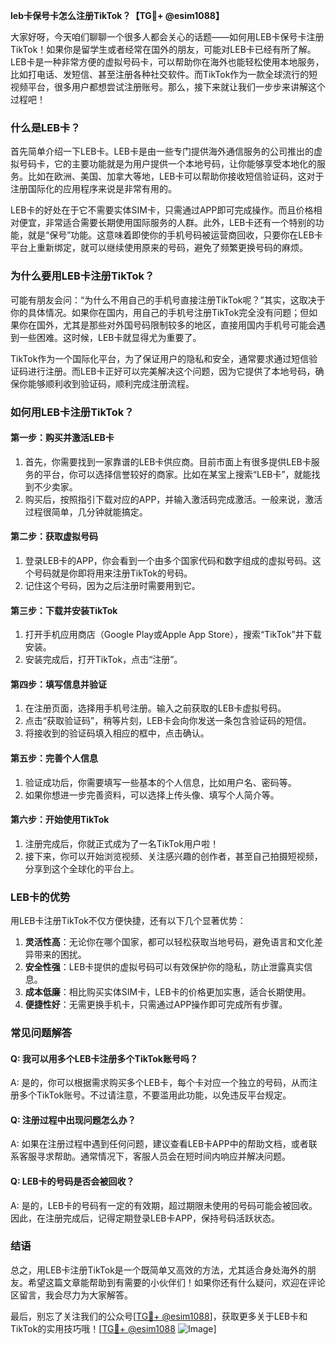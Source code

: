 **leb卡保号卡怎么注册TikTok？【TG💪+ @esim1088】**

大家好呀，今天咱们聊聊一个很多人都会关心的话题——如何用LEB卡保号卡注册TikTok！如果你是留学生或者经常在国外的朋友，可能对LEB卡已经有所了解。LEB卡是一种非常方便的虚拟号码卡，可以帮助你在海外也能轻松使用本地服务，比如打电话、发短信、甚至注册各种社交软件。而TikTok作为一款全球流行的短视频平台，很多用户都想尝试注册账号。那么，接下来就让我们一步步来讲解这个过程吧！

### **什么是LEB卡？**
首先简单介绍一下LEB卡。LEB卡是由一些专门提供海外通信服务的公司推出的虚拟号码卡，它的主要功能就是为用户提供一个本地号码，让你能够享受本地化的服务。比如在欧洲、美国、加拿大等地，LEB卡可以帮助你接收短信验证码，这对于注册国际化的应用程序来说是非常有用的。

LEB卡的好处在于它不需要实体SIM卡，只需通过APP即可完成操作。而且价格相对便宜，非常适合需要长期使用国际服务的人群。此外，LEB卡还有一个特别的功能，就是“保号”功能。这意味着即使你的手机号码被运营商回收，只要你在LEB卡平台上重新绑定，就可以继续使用原来的号码，避免了频繁更换号码的麻烦。

### **为什么要用LEB卡注册TikTok？**
可能有朋友会问：“为什么不用自己的手机号直接注册TikTok呢？”其实，这取决于你的具体情况。如果你在国内，用自己的手机号注册TikTok完全没有问题；但如果你在国外，尤其是那些对外国号码限制较多的地区，直接用国内手机号可能会遇到一些困难。这时候，LEB卡就显得尤为重要了。

TikTok作为一个国际化平台，为了保证用户的隐私和安全，通常要求通过短信验证码进行注册。而LEB卡正好可以完美解决这个问题，因为它提供了本地号码，确保你能够顺利收到验证码，顺利完成注册流程。

### **如何用LEB卡注册TikTok？**

#### **第一步：购买并激活LEB卡**
1. 首先，你需要找到一家靠谱的LEB卡供应商。目前市面上有很多提供LEB卡服务的平台，你可以选择信誉较好的商家。比如在某宝上搜索“LEB卡”，就能找到不少卖家。
2. 购买后，按照指引下载对应的APP，并输入激活码完成激活。一般来说，激活过程很简单，几分钟就能搞定。

#### **第二步：获取虚拟号码**
1. 登录LEB卡的APP，你会看到一个由多个国家代码和数字组成的虚拟号码。这个号码就是你即将用来注册TikTok的号码。
2. 记住这个号码，因为之后注册时需要用到它。

#### **第三步：下载并安装TikTok**
1. 打开手机应用商店（Google Play或Apple App Store），搜索“TikTok”并下载安装。
2. 安装完成后，打开TikTok，点击“注册”。

#### **第四步：填写信息并验证**
1. 在注册页面，选择用手机号注册。输入之前获取的LEB卡虚拟号码。
2. 点击“获取验证码”，稍等片刻，LEB卡会向你发送一条包含验证码的短信。
3. 将接收到的验证码填入相应的框中，点击确认。

#### **第五步：完善个人信息**
1. 验证成功后，你需要填写一些基本的个人信息，比如用户名、密码等。
2. 如果你想进一步完善资料，可以选择上传头像、填写个人简介等。

#### **第六步：开始使用TikTok**
1. 注册完成后，你就正式成为了一名TikTok用户啦！
2. 接下来，你可以开始浏览视频、关注感兴趣的创作者，甚至自己拍摄短视频，分享到这个全球化的平台上。

### **LEB卡的优势**
用LEB卡注册TikTok不仅方便快捷，还有以下几个显著优势：
1. **灵活性高**：无论你在哪个国家，都可以轻松获取当地号码，避免语言和文化差异带来的困扰。
2. **安全性强**：LEB卡提供的虚拟号码可以有效保护你的隐私，防止泄露真实信息。
3. **成本低廉**：相比购买实体SIM卡，LEB卡的价格更加实惠，适合长期使用。
4. **便捷性好**：无需更换手机卡，只需通过APP操作即可完成所有步骤。

### **常见问题解答**

#### **Q: 我可以用多个LEB卡注册多个TikTok账号吗？**
A: 是的，你可以根据需求购买多个LEB卡，每个卡对应一个独立的号码，从而注册多个TikTok账号。不过请注意，不要滥用此功能，以免违反平台规定。

#### **Q: 注册过程中出现问题怎么办？**
A: 如果在注册过程中遇到任何问题，建议查看LEB卡APP中的帮助文档，或者联系客服寻求帮助。通常情况下，客服人员会在短时间内响应并解决问题。

#### **Q: LEB卡的号码是否会被回收？**
A: 是的，LEB卡的号码有一定的有效期，超过期限未使用的号码可能会被回收。因此，在注册完成后，记得定期登录LEB卡APP，保持号码活跃状态。

### **结语**
总之，用LEB卡注册TikTok是一个既简单又高效的方法，尤其适合身处海外的朋友。希望这篇文章能帮助到有需要的小伙伴们！如果你还有什么疑问，欢迎在评论区留言，我会尽力为大家解答。

最后，别忘了关注我们的公众号[[TG💪+ @esim1088](https://t.me/s/esim1088)]，获取更多关于LEB卡和TikTok的实用技巧哦！[[TG💪+ @esim1088](https://t.me/s/esim1088) ![Image](https://i.postimg.cc/4NQfJmqS/Snipaste-2025-05-13-00-14-12.png)]